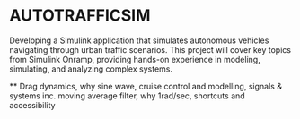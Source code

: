 # AUTOTRAFFICSIM
Developing a Simulink application that simulates autonomous vehicles navigating through urban traffic scenarios. This project will cover key topics from Simulink Onramp, providing hands-on experience in modeling, simulating, and analyzing complex systems.

** Drag dynamics, why sine wave, cruise control and modelling, signals & systems inc. moving average filter, why 1rad/sec, shortcuts and accessibility
